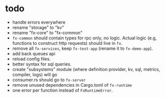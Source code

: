 # todo

- handle errors everywhere
- rename "storage" to "kv"
- rename "fx-core" to "fx-common"
- `fx-common` should contain types for rpc only, no logic. Actual logic (e.g, functions to construct http requests) should live in `fx`.
- remove all `fx-services`, keep `fx-test-app` (rename it to `fx-demo-app`).
- add back queues api
- reload config files.
- better syntax for sql queries.
- create "subsystems" module (where definition provider, kv, sql, metrics, compiler, logs) will go
- consumer.rs should go to `fx-server`
- remove unused dependencies in Cargo.toml of `fx-runtime`
- one error per function instead of `FxRuntimeError`.
